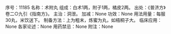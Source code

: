 序号：11185
名称：术附丸
组成：白术1两，附子1两，橘皮2两。
出处：《普济方》卷二○九引《指南方》。
主治：洞泄。
加减：None
功效：None
用法用量：每服30丸，米饮送下。
制备方法：上为粗末，炼蜜为丸，如梧桐子大。
临床应用：None
各家论述：None
用药禁忌：None
附注：None
